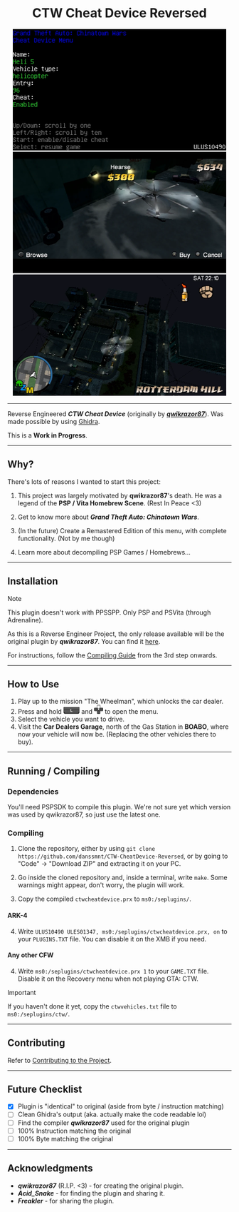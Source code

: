 <div align="center">
    <h1>CTW Cheat Device Reversed</h1>
</div>

<div align="center">
    <img src="./pictures/CTW CD Menu.webp" alt="CTW CD Menu" style="height: 272px;"/>
    <img src="./pictures/CTW CD BOABO Garage.webp" alt="CTW CD BOABO Garage" style="height: 272px;"/>
    <img src="./pictures/CTW CD Flying Heli.webp" alt="CTW CD Flying Heli" style="height: 272px;"/>
</div>

---

Reverse Engineered **_CTW Cheat Device_** (originally by [**_qwikrazor87_**](https://github.com/qwikrazor87)).
Was made possible by using [Ghidra](https://github.com/NationalSecurityAgency/ghidra).

This is a **Work in Progress**.

---

## Why?

There's lots of reasons I wanted to start this project:
 1. This project was largely motivated by **qwikrazor87**'s death. He was a legend of the **PSP / Vita Homebrew Scene**. (Rest In Peace <3)

 2. Get to know more about **_Grand Theft Auto: Chinatown Wars_**.

 3. (In the future) Create a Remastered Edition of this menu, with complete functionality. (Not by me though)
 
 4. Learn more about decompiling PSP Games / Homebrews...

---

## Installation

> [!NOTE]
> This plugin doesn't work with PPSSPP. Only PSP and PSVita (through Adrenaline).

As this is a Reverse Engineer Project, the only release available will be the original plugin by **_qwikrazor87_**. You can find it [here](https://github.com/danssmnt/CTW-CheatDevice-Reversed/releases).

For instructions, follow the [Compiling Guide](https://github.com/danssmnt/CTW-CheatDevice-Reversed?#Compiling) from the 3rd step onwards.

---

## How to Use

 1. Play up to the mission "The Wheelman", which unlocks the car dealer.
 2. Press and hold <img src="./pictures/ButtonL.webp" alt="L" style="height: 15px;"/> and <img src="./pictures/ButtonUp.webp" alt="L" style="height: 20px;"/> to open the menu.
 3. Select the vehicle you want to drive.
 4. Visit the **Car Dealers Garage**, north of the Gas Station in **BOABO**, where now your vehicle will now be. (Replacing the other vehicles there to buy).

---

## Running / Compiling

### Dependencies

You'll need PSPSDK to compile this plugin. We're not sure yet which version was used by qwikrazor87, so just use the latest one.

### Compiling

 1. Clone the repository, either by using ``git clone https://github.com/danssmnt/CTW-CheatDevice-Reversed``, or by going to "Code" -> "Download ZIP" and extracting it on your PC.

 2. Go inside the cloned repository and, inside a terminal, write ``make``. Some warnings might appear, don't worry, the plugin will work.
 
 3. Copy the compiled ``ctwcheatdevice.prx`` to ``ms0:/seplugins/``.
 
#### ARK-4

 4. Write ``ULUS10490 ULES01347, ms0:/seplugins/ctwcheatdevice.prx, on`` to your ``PLUGINS.TXT`` file. You can disable it on the XMB if you need.

#### Any other CFW
 
 4. Write ``ms0:/seplugins/ctwcheatdevice.prx 1`` to your ``GAME.TXT`` file. Disable it on the Recovery menu when not playing GTA: CTW.

 > [!IMPORTANT]
 > If you haven't done it yet, copy the ``ctwvehicles.txt`` file to ``ms0:/seplugins/ctw/``.

---

## Contributing

Refer to [Contributing to the Project](.github/CONTRIBUTING.md).

---

## Future Checklist
 - [X] Plugin is "identical" to original (aside from byte / instruction matching)
 - [ ] Clean Ghidra's output (aka. actually make the code readable lol)
 - [ ] Find the compiler **_qwikrazor87_** used for the original plugin
 - [ ] 100% Instruction matching the original
 - [ ] 100% Byte matching the original

---

## Acknowledgments
 - **_qwikrazor87_** (R.I.P. <3) - for creating the original plugin.
 - **_Acid_Snake_** - for finding the plugin and sharing it.
 - **_Freakler_** - for sharing the plugin.